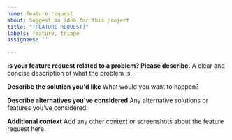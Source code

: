 ```yaml
---
name: Feature request
about: Suggest an idea for this project
title: "[FEATURE REQUEST]"
labels: feature, triage
assignees: ''

---
```


**Is your feature request related to a problem? Please describe.**
A clear and concise description of what the problem is.

**Describe the solution you'd like**
What would you want to happen?

**Describe alternatives you've considered**
Any alternative solutions or features you've considered.

**Additional context**
Add any other context or screenshots about the feature request here.
